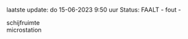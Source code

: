 laatste update: 
do 15-06-2023  9:50   uur 
Status: FAALT - fout - 
<div class="service R">schijfruimte</div><div class="service R">microstation</div>